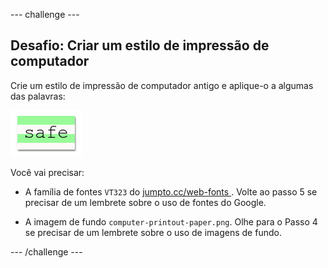 \--- challenge \---

## Desafio: Criar um estilo de impressão de computador

Crie um estilo de impressão de computador antigo e aplique-o a algumas das palavras:

![screenshot](images/letter-fonts-printout.png)

Você vai precisar:

+ A família de fontes `VT323` do <a href="http://jumpto.cc/web-fonts" target="_blank">jumpto.cc/web-fonts </a>. Volte ao passo 5 se precisar de um lembrete sobre o uso de fontes do Google.

+ A imagem de fundo `computer-printout-paper.png`. Olhe para o Passo 4 se precisar de um lembrete sobre o uso de imagens de fundo.

\--- /challenge \---